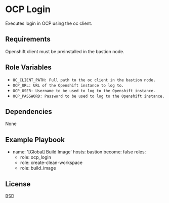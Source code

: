 OCP Login
=========

Executes login in OCP using the oc client.

Requirements
------------

Openshift client must be preinstalled in the bastion node.

Role Variables
--------------

* ``OC_CLIENT_PATH: Full path to the oc client in the bastion node.``
* ``OCP_URL: URL of the Openshift instance to log to.``
* ``OCP_USER: Username to be used to log to the Openshift instance.``
* ``OCP_PASSWORD: Password to be used to log to the Openshift instance.``


Dependencies
------------

None

Example Playbook
----------------

- name: '[Global] Build Image'
  hosts: bastion
  become: false
  roles:
    - role: ocp_login
    - role: create-clean-workspace
    - role: build_image

License
-------

BSD
